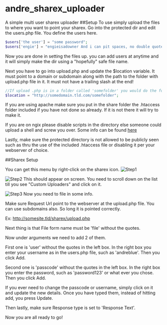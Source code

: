 
# andre_sharex_uploader
A simple multi user sharex uploader
##Setup
To use simply upload the files to where you want to point your sharex. 
Go into the protected dir and edit the users.php file. You define the users here.
``` php
$users['the user'] = "some password";
$users['engie'] = "engieisadowner And i can pit spaces, no double quotes are allowed less you escape them the the \"";

```
Now you are done in setting the files up. you can add users at anytime and it will simply make the dir using a "hopefully" safe file name.

Next you have to go into upload.php and update the $location variable. It must point to a domain or subdomain along with the path to the folder with upload.php file in it. It must not have a trailing slash at the end!
``` php
//If upload .php is in a folder called 'somefolder' you would do the following
$location = "http://somedomain.tld.com/somefolder";

```

If you are using apache make sure you put in the share folder the .htaccess folder included if you have not done so already. If it is not there it will try to make it.

If you are on ngix please disable scripts in the directory else someone could upload a shell and screw you over. Some info can be found [here](http://stackoverflow.com/questions/22280764/deny-running-scripts-in-nginx-for-specific-url)

Lastly, make sure the protected directory is not allowed to be publicly seen such as thru the use of the included .htaccess file or disabling it per your webserver of choice.

##Sharex Setup

You can get this menu by right-click on the sharex icon.
![Step1](http://andreblue.com/static_things/sharex_setup/step1.png "Step1")

![Step2](http://andreblue.com/static_things/sharex_setup/step2.png "Step2")
This should appear on screen. You need to scroll down on the list till you see "Custom Uploaders" and click on it.

![Step3](http://andreblue.com/static_things/sharex_setup/step3.png "Step3")
Now you need to file in some info.

Make sure Request Url point to the webserver at the upload.php file. You can use subdomains also. So long it is pointed correctly.

Ex: http://somesite.tld/sharex/upload.php

Next thing is that File form name must be 'file' without the quotes.

Now under arguments we need to add 2 of them. 

First one is 'user' without the quotes in the left box. In the right box you enter your username as in the users.php file, such as 'andreblue'. Then you click Add.

Second one is 'passcode' without the quotes in the left box. In the right box you enter the password, such as 'password123' or what ever you chose. Then you click Add.

If you ever need to change the passcode or username, simply click on it and update the new details. Once you have typed them, instead of hitting add, you press Update.

Then lastly, make sure Response type is set to 'Response Text'.

Now you are all ready to go!
